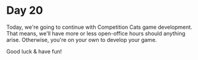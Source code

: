 # Day 20  
  
Today, we're going to continue with Competition Cats game development. That means, we'll have more or less open-office hours should anything arise. Otherwise, you're on your own to develop your game.  
  
Good luck & have fun!
